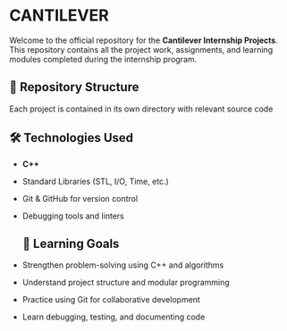 # CANTILEVER

Welcome to the official repository for the **Cantilever Internship Projects**. This repository contains all the project work, assignments, and learning modules completed during the internship program.

## 📁 Repository Structure

Each project is contained in its own directory with relevant source code

## 🛠️ Technologies Used
- **C++**
- Standard Libraries (STL, I/O, Time, etc.)
- Git & GitHub for version control
- Debugging tools and linters



  ## 🧠 Learning Goals

- Strengthen problem-solving using C++ and algorithms
- Understand project structure and modular programming
- Practice using Git for collaborative development
- Learn debugging, testing, and documenting code
